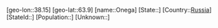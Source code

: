 ﻿---
location: [63.9,38.15]
type: City
tags:
- geo/City


SpocWebEntityId: 33110
isDeleted: false
confidential: public

---
[geo-lon::38.15]
[geo-lat::63.9]
[name::Onega]
[State::]
[Country::[Russia](geo/Continent/Europe/Russia.md)]
[StateId::]
[Population::]
[Unknown::]

